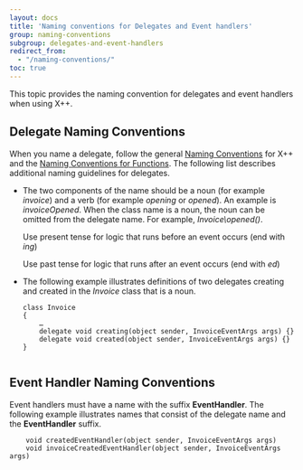 ```yaml
---
layout: docs
title: 'Naming conventions for Delegates and Event handlers'
group: naming-conventions
subgroup: delegates-and-event-handlers
redirect_from:
  - "/naming-conventions/"
toc: true
---
```


This topic provides the naming convention for delegates and event handlers when using X++.

## Delegate Naming Conventions

When you name a delegate, follow the general [Naming Conventions](/naming-conventions/overview.md) for X++ and the [Naming Conventions for Functions](/naming-conventions/code-artifacts/functions.md). The following list describes additional naming guidelines for delegates.

  - The two components of the name should be a noun (for example _invoice_) and a verb (for example _opening_ or _opened_). An example is _invoiceOpened_. When the class name is a noun, the noun can be omitted from the delegate name. For example, _Invoice\opened()_.
    
    Use present tense for logic that runs before an event occurs (end with _ing_)
    
    Use past tense for logic that runs after an event occurs (end with _ed_)

  - The following example illustrates definitions of two delegates creating and created in the _Invoice_ class that is a noun.
    
    ```
    class Invoice
    {
        …
        delegate void creating(object sender, InvoiceEventArgs args) {}
        delegate void created(object sender, InvoiceEventArgs args) {} 
    }
       
    ```

## Event Handler Naming Conventions

Event handlers must have a name with the suffix <b>EventHandler</b>. The following example illustrates names that consist of the delegate name and the <b>EventHandler</b> suffix.

```
    void createdEventHandler(object sender, InvoiceEventArgs args)
    void invoiceCreatedEventHandler(object sender, InvoiceEventArgs args)
```


